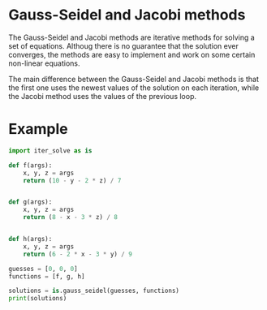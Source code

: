 # Gauss-Seidel and Jacobi methods

The Gauss-Seidel and Jacobi methods are iterative methods for solving a set of equations.
Althoug there is no guarantee that the solution ever converges, the methods are easy to
implement and work on some certain non-linear equations.

The main difference between the Gauss-Seidel and Jacobi methods is that the first one
uses the newest values of the solution on each iteration, while the Jacobi method uses
the values of the previous loop.

# Example

```python
import iter_solve as is

def f(args):
    x, y, z = args
    return (10 - y - 2 * z) / 7


def g(args):
    x, y, z = args
    return (8 - x - 3 * z) / 8


def h(args):
    x, y, z = args
    return (6 - 2 * x - 3 * y) / 9

guesses = [0, 0, 0]
functions = [f, g, h]

solutions = is.gauss_seidel(guesses, functions)
print(solutions)
```